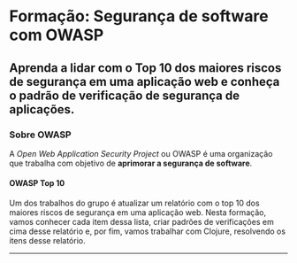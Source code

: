 

# Formação: Segurança de software com OWASP

## Aprenda a lidar com o Top 10 dos maiores riscos de segurança em uma aplicação web e conheça o padrão de verificação de segurança de aplicações.

### Sobre OWASP

A *Open Web Application Security Project* ou OWASP é uma organização que trabalha com objetivo de **aprimorar a segurança de software**.

#### OWASP Top 10

Um dos trabalhos do grupo é atualizar um relatório com o top 10 dos maiores riscos de segurança em uma aplicação web. Nesta formação, vamos conhecer cada item dessa lista, criar padrões de verificações em cima desse relatório e, por fim, vamos trabalhar com Clojure, resolvendo os itens desse relatório.

---
